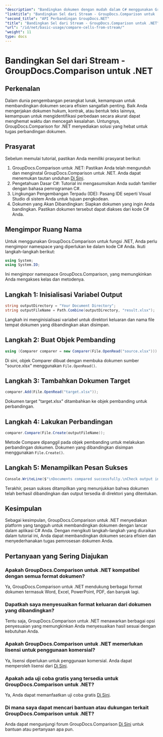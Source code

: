```yaml
---
"description": "Bandingkan dokumen dengan mudah dalam C# menggunakan GroupDocs.Comparison untuk .NET. Sederhanakan tugas pemrosesan dokumen Anda dengan mudah."
"linktitle": "Bandingkan Sel dari Stream - GroupDocs.Comparison untuk .NET"
"second_title": "API Perbandingan GroupDocs.NET"
"title": "Bandingkan Sel dari Stream - GroupDocs.Comparison untuk .NET"
"url": "/id/net/basic-usage/compare-cells-from-stream/"
"weight": 11
type: docs
---
```

# Bandingkan Sel dari Stream - GroupDocs.Comparison untuk .NET

## Perkenalan
Dalam dunia pengembangan perangkat lunak, kemampuan untuk membandingkan dokumen secara efisien sangatlah penting. Baik Anda mengerjakan dokumen hukum, kontrak, atau bentuk teks lainnya, kemampuan untuk mengidentifikasi perbedaan secara akurat dapat menghemat waktu dan mencegah kesalahan. Untungnya, GroupDocs.Comparison for .NET menyediakan solusi yang hebat untuk tugas perbandingan dokumen.
## Prasyarat
Sebelum memulai tutorial, pastikan Anda memiliki prasyarat berikut:
1. GroupDocs.Comparison untuk .NET: Pastikan Anda telah mengunduh dan menginstal GroupDocs.Comparison untuk .NET. Anda dapat menemukan tautan unduhan [Di Sini](https://releases.groupdocs.com/comparison/net/).
2. Pengetahuan Dasar C#: Tutorial ini mengasumsikan Anda sudah familier dengan bahasa pemrograman C#.
3. Lingkungan Pengembangan Terpadu (IDE): Pasang IDE seperti Visual Studio di sistem Anda untuk tujuan pengkodean.
4. Dokumen yang Akan Dibandingkan: Siapkan dokumen yang ingin Anda bandingkan. Pastikan dokumen tersebut dapat diakses dari kode C# Anda.

## Mengimpor Ruang Nama
Untuk menggunakan GroupDocs.Comparison untuk fungsi .NET, Anda perlu mengimpor namespace yang diperlukan ke dalam kode C# Anda. Ikuti langkah-langkah berikut:

```csharp
using System;
using System.IO;
```
Ini mengimpor namespace GroupDocs.Comparison, yang memungkinkan Anda mengakses kelas dan metodenya.

## Langkah 1: Inisialisasi Variabel Output
```csharp
string outputDirectory = "Your Document Directory";
string outputFileName = Path.Combine(outputDirectory, "result.xlsx");
```
Langkah ini menginisialisasi variabel untuk direktori keluaran dan nama file tempat dokumen yang dibandingkan akan disimpan.
## Langkah 2: Buat Objek Pembanding
```csharp
using (Comparer comparer = new Comparer(File.OpenRead("source.xlsx")))
```
Di sini, objek Comparer dibuat dengan membuka dokumen sumber "source.xlsx" menggunakan `File.OpenRead()`.
## Langkah 3: Tambahkan Dokumen Target
```csharp
comparer.Add(File.OpenRead("target.xlsx"));
```
Dokumen target "target.xlsx" ditambahkan ke objek pembanding untuk perbandingan.
## Langkah 4: Lakukan Perbandingan
```csharp
comparer.Compare(File.Create(outputFileName));
```
Metode Compare dipanggil pada objek pembanding untuk melakukan perbandingan dokumen. Dokumen yang dibandingkan disimpan menggunakan `File.Create()`.
## Langkah 5: Menampilkan Pesan Sukses
```csharp
Console.WriteLine($"\nDocuments compared successfully.\nCheck output in {outputDirectory}.");
```
Terakhir, pesan sukses ditampilkan yang menunjukkan bahwa dokumen telah berhasil dibandingkan dan output tersedia di direktori yang ditentukan.

## Kesimpulan
Sebagai kesimpulan, GroupDocs.Comparison untuk .NET menyediakan platform yang tangguh untuk membandingkan dokumen dengan lancar dalam aplikasi C# Anda. Dengan mengikuti langkah-langkah yang diuraikan dalam tutorial ini, Anda dapat membandingkan dokumen secara efisien dan menyederhanakan tugas pemrosesan dokumen Anda.
## Pertanyaan yang Sering Diajukan
### Apakah GroupDocs.Comparison untuk .NET kompatibel dengan semua format dokumen?
Ya, GroupDocs.Comparison untuk .NET mendukung berbagai format dokumen termasuk Word, Excel, PowerPoint, PDF, dan banyak lagi.
### Dapatkah saya menyesuaikan format keluaran dari dokumen yang dibandingkan?
Tentu saja, GroupDocs.Comparison untuk .NET menawarkan berbagai opsi penyesuaian yang memungkinkan Anda menyesuaikan hasil sesuai dengan kebutuhan Anda.
### Apakah GroupDocs.Comparison untuk .NET memerlukan lisensi untuk penggunaan komersial?
Ya, lisensi diperlukan untuk penggunaan komersial. Anda dapat memperoleh lisensi dari [Di Sini](https://purchase.groupdocs.com/buy).
### Apakah ada uji coba gratis yang tersedia untuk GroupDocs.Comparison untuk .NET?
Ya, Anda dapat memanfaatkan uji coba gratis [Di Sini](https://releases.groupdocs.com/).
### Di mana saya dapat mencari bantuan atau dukungan terkait GroupDocs.Comparison untuk .NET?
Anda dapat mengunjungi forum GroupDocs.Comparison [Di Sini](https://forum.groupdocs.com/c/comparison/12) untuk bantuan atau pertanyaan apa pun.